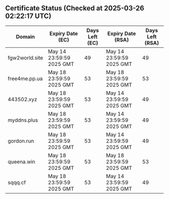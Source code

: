 ## Certificate Status (Checked at 2025-03-26 02:22:17 UTC)
| Domain | Expiry Date (EC) | Days Left (EC) | Expiry Date (RSA) | Days Left (RSA) |
|--------|-------------------|----------------|--------------------|--------------------|
| fgw2world.site | May 14 23:59:59 2025 GMT | 49 | May 14 23:59:59 2025 GMT | 49 |
| free4me.pp.ua | May 18 23:59:59 2025 GMT | 53 | May 18 23:59:59 2025 GMT | 53 |
| 443502.xyz | May 18 23:59:59 2025 GMT | 53 | May 14 23:59:59 2025 GMT | 49 |
| myddns.plus | May 18 23:59:59 2025 GMT | 53 | May 14 23:59:59 2025 GMT | 49 |
| gordon.run | May 18 23:59:59 2025 GMT | 53 | May 14 23:59:59 2025 GMT | 49 |
| queena.win | May 18 23:59:59 2025 GMT | 53 | May 18 23:59:59 2025 GMT | 53 |
| sqqq.cf | May 18 23:59:59 2025 GMT | 53 | May 14 23:59:59 2025 GMT | 49 |
